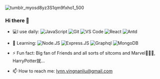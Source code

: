 

<!--
**Yingnan-Liu/Yingnan-Liu** is a ✨ _special_ ✨ repository because its `README.md` (this file) appears on your GitHub profile.

Here are some ideas to get you started:-->
![tumblr_myosd8yz3S1qm9fxho1_500](https://user-images.githubusercontent.com/57551944/126639169-6fd09cc1-e5b7-44a8-8832-294d442075aa.gif)
### Hi there 👋


- 💻I use daily:
  ![JavaScript](https://img.shields.io/badge/-JavaScript-black?style=plastic&logo=javascript)
  ![Git](https://img.shields.io/badge/-Git-black?style=plastic&logo=git)
  ![VS Code](https://img.shields.io/badge/-VS%20Code-007ACC?style=plastic&logo=visual-studio-code)
  ![React](https://img.shields.io/badge/-React-3b2e5a?style=plastic&logo=react)
  ![Antd](https://img.shields.io/badge/-Antd-0081CB?style=plastic&logo=antd)
- 🌱 Learning:
  ![Node.JS](https://img.shields.io/badge/-Node.JS-black?style=plastic&logo=Node.js) ![Express.JS](https://img.shields.io/badge/-Express.JS-c7b198?style=plastic&logo=Express.JS) ![Graphql](https://img.shields.io/badge/-Graphql-E10098?style=plastic&logo=Graphql)
  ![MongoDB](https://img.shields.io/badge/-MongoDB-black?style=plastic&logo=mongodb)
- ⚡ Fun fact: Big fan of Friends and all sorts of sitcoms and Marvel🧙🏻‍♀️, HarryPotter就...

- 📫 How to reach me:
lynn.yingnanliu@gmail.com



